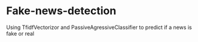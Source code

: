 # Fake-news-detection
 Using TfidfVectorizor and PassiveAgressiveClassifier to predict if a news is fake or real
